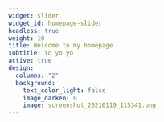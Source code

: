 ```yaml
---
widget: slider
widget_id: homepage-slider
headless: true
weight: 10
title: Welcome to my homepage
subtitle: Yo yo yo
active: true
design:
  columns: "2"
  background:
    text_color_light: false
    image_darken: 0
    image: screenshot_20210119_115341.png
---
```

